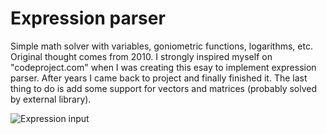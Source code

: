 # Expression parser

 Simple math solver with variables, goniometric functions, logarithms, etc. Original thought comes from 2010. I strongly inspired myself on "codeproject.com" when I was creating this esay to implement expression parser. After years I came back to project and finally finished it. The last thing to do is add some support for vectors and matrices (probably solved by external library).

![Expression input](https://github.com/eWillyo/Expression_Parser/blob/74882794a9294eb5bb1ac29676a2a283b819f21a/expression_input.png?raw=true)
